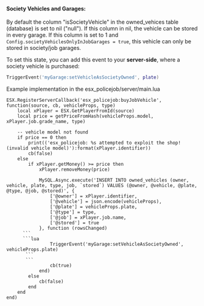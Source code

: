 #### **Society Vehicles and Garages:**
By default the column "isSocietyVehicle" in the owned_vehices table (database) is set to nil ("null").
If this column in nil, the vehicle can be stored in every garage.
If this column is set to 1 and ```Config.societyVehiclesOnlyInJobGarages = true```, this vehicle can only be stored in society/job garages.

To set this state, you can add this event to your **server-side**, where a society vehicle is purchased:
```lua
TriggerEvent('myGarage:setVehicleAsSocietyOwned', plate)
```
Example implementation in the esx_policejob/server/main.lua
```
ESX.RegisterServerCallback('esx_policejob:buyJobVehicle', function(source, cb, vehicleProps, type)
	local xPlayer = ESX.GetPlayerFromId(source)
	local price = getPriceFromHash(vehicleProps.model, xPlayer.job.grade_name, type)

	-- vehicle model not found
	if price == 0 then
		print(('esx_policejob: %s attempted to exploit the shop! (invalid vehicle model)'):format(xPlayer.identifier))
		cb(false)
	else
		if xPlayer.getMoney() >= price then
			xPlayer.removeMoney(price)

			MySQL.Async.execute('INSERT INTO owned_vehicles (owner, vehicle, plate, type, job, `stored`) VALUES (@owner, @vehicle, @plate, @type, @job, @stored)', {
				['@owner'] = xPlayer.identifier,
				['@vehicle'] = json.encode(vehicleProps),
				['@plate'] = vehicleProps.plate,
				['@type'] = type,
				['@job'] = xPlayer.job.name,
				['@stored'] = true
			}, function (rowsChanged)
      ```
      ```lua
				TriggerEvent('myGarage:setVehicleAsSocietyOwned', vehicleProps.plate)
       ```
       ```
				cb(true)
			end)
		else
			cb(false)
		end
	end
end)
```
